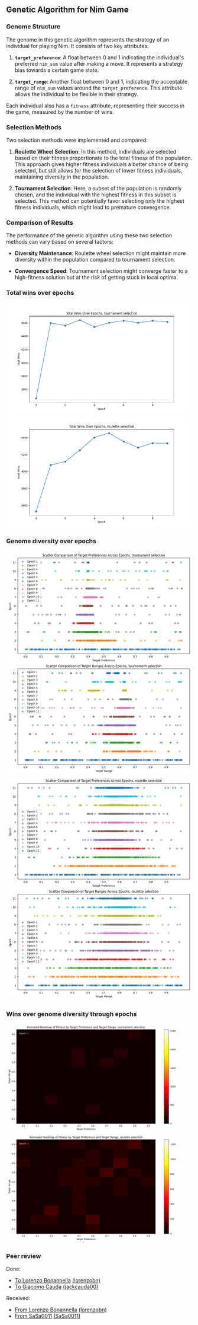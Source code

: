 ## Genetic Algorithm for Nim Game

### Genome Structure
The genome in this genetic algorithm represents the strategy of an individual for playing Nim. It consists of two key attributes:

1. **`target_preference`**: A float between 0 and 1 indicating the individual's preferred `nim_sum` value after making a move. It represents a strategy bias towards a certain game state.

2. **`target_range`**: Another float between 0 and 1, indicating the acceptable range of `nim_sum` values around the `target_preference`. This attribute allows the individual to be flexible in their strategy.

Each individual also has a `fitness` attribute, representing their success in the game, measured by the number of wins.

### Selection Methods
Two selection methods were implemented and compared:

1. **Roulette Wheel Selection**: In this method, individuals are selected based on their fitness proportionate to the total fitness of the population. This approach gives higher fitness individuals a better chance of being selected, but still allows for the selection of lower fitness individuals, maintaining diversity in the population.

2. **Tournament Selection**: Here, a subset of the population is randomly chosen, and the individual with the highest fitness in this subset is selected. This method can potentially favor selecting only the highest fitness individuals, which might lead to premature convergence.

### Comparison of Results
The performance of the genetic algorithm using these two selection methods can vary based on several factors:

- **Diversity Maintenance**: Roulette wheel selection might maintain more diversity within the population compared to tournament selection.

- **Convergence Speed**: Tournament selection might converge faster to a high-fitness solution but at the risk of getting stuck in local optima.

### Total wins over epochs

![Total wins over epochs, tournament selection](./wins_tournament.png)![Total wins over epochs, roulette wheel selection](./wins_roulette.png)

### Genome diversity over epochs

![Genome diversity, tournament selection](./scatter_tournament.png)![Genome diversity, roulette wheel selection](./scatter_roulette.png)

### Wins over genome diversity through epochs

![Genome diversity, tournament selection](./animation_single_tournament.gif)![Genome diversity, roulette wheel selection](./animation_single_roulette.gif)

### Peer review

Done:
- [To Lorenzo Bonannella](https://github.com/lorenzobn/computational_intelligence/issues/1#issue-1994520298) [(lorenzobn)](https://github.com/lorenzobn)
- [To Giacomo Cauda](https://github.com/jackcauda00/computational-intelligence/issues/1#issue-1996474845) [(jackcauda00)](https://github.com/jackcauda00)

Received:
- [From Lorenzo Bonannella](https://github.com/Aleedm/computational-intelligence/issues/1#issue-1994496255) [(lorenzobn)](https://github.com/lorenzobn)
- [From SaSa0011](https://github.com/Aleedm/computational-intelligence/issues/2#issue-1995292998) [(SaSa0011)](https://github.com/SaSa0011)
